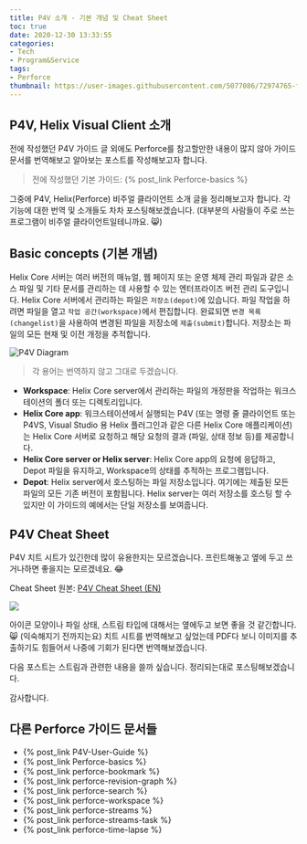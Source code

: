 ```yaml
---
title: P4V 소개 - 기본 개념 및 Cheat Sheet
toc: true
date: 2020-12-30 13:33:55
categories:
- Tech
- Program&Service
tags:
- Perforce
thumbnail: https://user-images.githubusercontent.com/5077086/72974765-f17c2580-3e12-11ea-8812-98dfb5840866.png
---
```


## P4V, Helix Visual Client 소개

전에 작성했던 P4V 가이드 글 외에도 Perforce를 참고할만한 내용이 많지 않아 가이드 문서를 번역해보고 알아보는 포스트를 작성해보고자 합니다.

> 전에 작성했던 기본 가이드: {% post_link Perforce-basics %}

그중에 P4V, Helix(Perforce) 비주얼 클라이언트 소개 글을 정리해보고자 합니다.
각 기능에 대한 번역 및 소개들도 차차 포스팅해보겠습니다.
(대부분의 사람들이 주로 쓰는 프로그램이 비주얼 클라이언트일테니까요. 😸)

## Basic concepts (기본 개념)

<!-- The Helix Core server is an enterprise version management tool that you can use to manage source files and other documents, such as multiple revisions of a manual, web pages, or operating system administration files. The files managed by the Helix Core server reside in a depot. To work on files, you open the files and edit them in your workspace. When you’re done, you submit changed files to the depot using a changelist. The depot keeps track of all of the current and previous revisions of a file. -->

Helix Core 서버는 여러 버전의 매뉴얼, 웹 페이지 또는 운영 체제 관리 파일과 같은 소스 파일 및 기타 문서를 관리하는 데 사용할 수 있는 엔터프라이즈 버전 관리 도구입니다.
Helix Core 서버에서 관리하는 파일은 `저장소(depot)`에 있습니다.
파일 작업을 하려면 파일을 열고 `작업 공간(workspace)`에서 편집합니다.
완료되면 `변경 목록(changelist)`을 사용하여 변경된 파일을 저장소에 `제출(submit)`합니다.
저장소는 파일의 모든 현재 및 이전 개정을 추적합니다.

![P4V Diagram](https://www.perforce.com/manuals/p4v/Content/Resources/Images/p4v-diagram-1-v2.png)

<!-- - Workspace: folders or directories on your workstation where you work on revisions of files that are managed by the Helix Core server.
- Helix Core app: P4V (or another Helix Core application, like the command-line client or P4VS, the Helix Plugin for Visual Studio), running on your workstation, which makes requests from the Helix Core server and delivers the results of those requests (files, status information, and so on) to you.
- Helix Core server or Helix server: the program that responds to requests from Helix Core applications, maintains depot files, and tracks the state of workspaces.
- Depot: a file repository hosted by the Helix server. It contains all existing versions of all files ever submitted. The Helix server can host multiple depots, but the examples in this guide show a single depot. -->

> 각 용어는 번역하지 않고 그대로 두겠습니다.

- **Workspace**: Helix Core server에서 관리하는 파일의 개정판을 작업하는 워크스테이션의 폴더 또는 디렉토리입니다.
- **Helix Core app**: 워크스테이션에서 실행되는 P4V (또는 명령 줄 클라이언트 또는 P4VS, Visual Studio 용 Helix 플러그인과 같은 다른 Helix Core 애플리케이션)는 Helix Core 서버로 요청하고 해당 요청의 결과 (파일, 상태 정보 등)를 제공합니다.
- **Helix Core server or Helix server**: Helix Core app의 요청에 응답하고, Depot 파일을 유지하고, Workspace의 상태를 추적하는 프로그램입니다.
- **Depot**: Helix server에서 호스팅하는 파일 저장소입니다. 여기에는 제출된 모든 파일의 모든 기존 버전이 포함됩니다. Helix server는 여러 저장소를 호스팅 할 수 있지만 이 가이드의 예에서는 단일 저장소를 보여줍니다.

## P4V Cheat Sheet

P4V 치트 시트가 있긴한데 많이 유용한지는 모르겠습니다.
프린트해놓고 옆에 두고 쓰거나하면 좋을지는 모르겠네요. 😂

Cheat Sheet 원본: [P4V Cheat Sheet (EN)](https://www.perforce.com/sites/default/files/files/2017-10/perforce-helix-cheatsheet.pdf)

![](https://user-images.githubusercontent.com/5077086/103333204-6ee2f800-4ab0-11eb-8a53-9eef85846525.png)

아이콘 모양이나 파일 상태, 스트림 타입에 대해서는 옆에두고 보면 좋을 것 같긴합니다. 😸
(익숙해지기 전까지는요)
치트 시트를 번역해보고 싶었는데 PDF다 보니 이미지를 추출하기도 힘들어서 나중에 기회가 된다면 번역해보겠습니다.

다음 포스트는 스트림과 관련한 내용을 쓸까 싶습니다.
정리되는대로 포스팅해보겠습니다.

감사합니다.

## 다른 Perforce 가이드 문서들

- {% post_link P4V-User-Guide %}
- {% post_link Perforce-basics %}
- {% post_link perforce-bookmark %}
- {% post_link perforce-revision-graph %}
- {% post_link perforce-search %}
- {% post_link perforce-workspace %}
- {% post_link perforce-streams %}
- {% post_link perforce-streams-task %}
- {% post_link perforce-time-lapse %}
